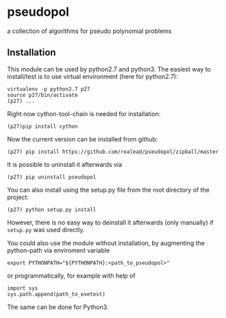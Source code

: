 # pseudopol
a collection of algorithms for pseudo polynomial problems

## Installation

This module can be used by python2.7 and python3. The easiest way to install/test is to use virtual environment (here for python2.7):

    virtualenv -p python2.7 p27
    source p27/bin/activate
    (p27) ...

Right now cython-tool-chain is needed for installation:

    (p27)pip install cython

Now the current version can be installed from github:

    (p27) pip install https://github.com/realead/pseudopol/zipball/master

It is possible to uninstall it afterwards via

    (p27) pip uninstall pseudopol

You can also install using the setup.py file from the root directory of the project:

    (p27) python setup.py install

However, there is no easy way to deinstall it afterwards (only manually) if `setup.py` was used directly.

You could also use the module without installation, by augmenting the python-path via enviroment variable

    export PYTHONPATH="${PYTHONPATH}:<path_to_pseudopol>"

or programmatically, for example with help of

    import sys
    sys.path.append(path_to_exetest)


The same can be done for Python3.
